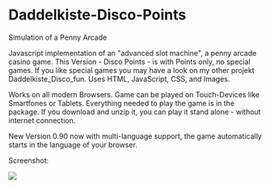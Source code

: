 # Daddelkiste-Disco-Points

Simulation of a Penny Arcade

Javascript implementation of an "advanced slot machine", a penny arcade casino game.
This Version - Disco Points - is with Points only, no special games. 
If you like special games you may have a look on my other projekt Daddelkiste_Disco_fun.
Uses HTML, JavaScript, CSS, and Images.

Works on all modern Browsers. Game can be played on Touch-Devices like Smartfones or Tablets. Everything needed to play the game is in the package. If you download and unzip it, you can play it stand alone - without internet connection.

New Version 0.90 now with multi-language support, the game automatically starts in the language of your browser.

Screenshot:

<img src="https://github.com/RainerWessOS/Daddelkiste-Disco-Points/blob/master/Screenshot_Game_en.png" />
